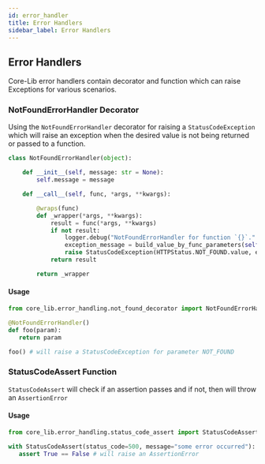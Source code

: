 ```yaml
---
id: error_handler
title: Error Handlers
sidebar_label: Error Handlers
---
```


## Error Handlers
Core-Lib error handlers contain decorator and function which can raise Exceptions for various scenarios.


### NotFoundErrorHandler Decorator
Using the `NotFoundErrorHandler` decorator for raising a `StatusCodeException` which will raise an exception when the desired value is not being returned or passed to a function.

```python
class NotFoundErrorHandler(object):

    def __init__(self, message: str = None):
        self.message = message

    def __call__(self, func, *args, **kwargs):

        @wraps(func)
        def _wrapper(*args, **kwargs):
            result = func(*args, **kwargs)
            if not result:
                logger.debug("NotFoundErrorHandler for function `{}`.".format(func.__qualname__))
                exception_message = build_value_by_func_parameters(self.message, func, *args, **kwargs) if self.message else None
                raise StatusCodeException(HTTPStatus.NOT_FOUND.value, exception_message)
            return result

        return _wrapper
```

#### Usage
 ```python
from core_lib.error_handling.not_found_decorator import NotFoundErrorHandler

@NotFoundErrorHandler()
def foo(param):
    return param

foo() # will raise a StatusCodeException for parameter NOT_FOUND
```

### StatusCodeAssert Function
`StatusCodeAssert` will check if an assertion passes and if not, then will throw an `AssertionError`

#### Usage
 ```python
from core_lib.error_handling.status_code_assert import StatusCodeAssert

with StatusCodeAssert(status_code=500, message="some error occurred"):
    assert True == False # will raise an AssertionError
```

